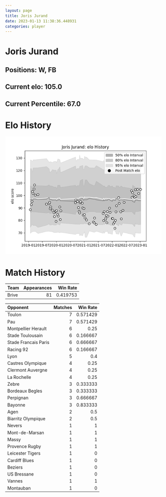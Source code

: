 ```yaml
---  
layout: page  
title: Joris Jurand  
date: 2023-01-13 11:38:36.448931  
categories: player  
---
```

# Joris Jurand

## Positions: W, FB

## Current elo: 105.0

## Current Percentile: 67.0

# Elo History


![elo history](history_JorisJurand.png)
# Match History


| Team   |   Appearances |   Win Rate |
|:-------|--------------:|-----------:|
| Brive  |            81 |   0.419753 |

| Opponent             |   Matches |   Win Rate |
|:---------------------|----------:|-----------:|
| Toulon               |         7 |   0.571429 |
| Pau                  |         7 |   0.571429 |
| Montpellier Herault  |         6 |   0.25     |
| Stade Toulousain     |         6 |   0.166667 |
| Stade Francais Paris |         6 |   0.666667 |
| Racing 92            |         6 |   0.166667 |
| Lyon                 |         5 |   0.4      |
| Castres Olympique    |         4 |   0.25     |
| Clermont Auvergne    |         4 |   0.25     |
| La Rochelle          |         4 |   0.25     |
| Zebre                |         3 |   0.333333 |
| Bordeaux Begles      |         3 |   0.333333 |
| Perpignan            |         3 |   0.666667 |
| Bayonne              |         3 |   0.833333 |
| Agen                 |         2 |   0.5      |
| Biarritz Olympique   |         2 |   0.5      |
| Nevers               |         1 |   1        |
| Mont-de-Marsan       |         1 |   1        |
| Massy                |         1 |   1        |
| Provence Rugby       |         1 |   1        |
| Leicester Tigers     |         1 |   0        |
| Cardiff Blues        |         1 |   0        |
| Beziers              |         1 |   0        |
| US Bressane          |         1 |   0        |
| Vannes               |         1 |   1        |
| Montauban            |         1 |   0        |